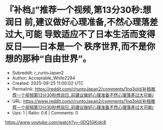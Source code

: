 # 『补档』”推荐一个视频,第13分30秒:想润日 前,建议做好心理准备,不然心理落差过大,可能 导致适应不了日本生活而变得反日——日本是一个 秩序世界,而不是你想的那种“自由世界”。

- Subreddit: r_runtoJapan2
- Author: Acceptable_While2284
- Created: 2025-09-25 11:00:02 UTC
- Permalink: https://reddit.com/r/runtoJapan2/comments/1nq3old/补档推荐一个视频第13分30秒想润日_前建议做好心理准备不然心理落差过大可能/
- URL: https://www.reddit.com/r/runtoJapan2/comments/1nq3old/补档推荐一个视频第13分30秒想润日_前建议做好心理准备不然心理落差过大可能/
- Ups: 1 | Ratio: 0.6 | Comments: 0


<https://www.youtube.com/watch?v=-0DQ1GKidc8>

